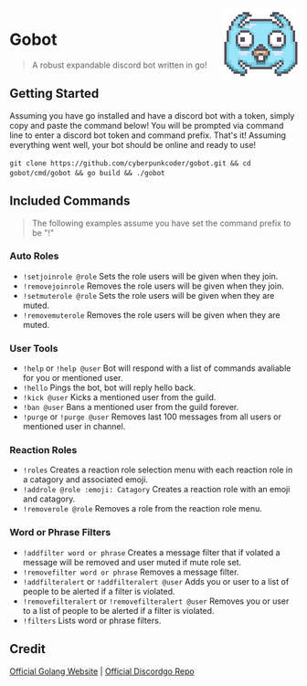 <img src="assets/discordgo.png" align="right" />

# Gobot
> A robust expandable discord bot written in go!

## Getting Started
Assuming you have go installed and have a discord bot with a token, simply copy and paste the command below!
You will be prompted via command line to enter a discord bot token and command prefix.
That's it! Assuming everything went well, your bot should be online and ready to use!

```git clone https://github.com/cyberpunkcoder/gobot.git && cd gobot/cmd/gobot && go build && ./gobot```
## Included Commands
> The following examples assume you have set the command prefix to be "!"
### Auto Roles
- ```!setjoinrole @role``` Sets the role users will be given when they join.
- ```!removejoinrole``` Removes the role users will be given when they join.
- ```!setmuterole @role``` Sets the role users will be given when they are muted.
- ```!removemuterole``` Removes the role users will be given when they are muted.

### User Tools
- ```!help``` or ```!help @user``` Bot will respond with a list of commands avaliable for you or mentioned user.
- ```!hello``` Pings the bot, bot will reply hello back.
- ```!kick @user``` Kicks a mentioned user from the guild.
- ```!ban @user``` Bans a mentioned user from the guild forever.
- ```!purge``` or ```!purge @user``` Removes last 100 messages from all users or mentioned user in channel.

### Reaction Roles
- ```!roles``` Creates a reaction role selection menu with each reaction role in a catagory and associated emoji.
- ```!addrole @role :emoji: Catagory``` Creates a reaction role with an emoji and catagory.
- ```!removerole @role``` Removes a role from the reaction role menu.

### Word or Phrase Filters
- ```!addfilter word or phrase``` Creates a message filter that if volated a message will be removed and user muted if mute role set.
- ```!removefilter word or phrase``` Removes a message filter.
- ```!addfilteralert``` or ```!addfilteralert @user``` Adds you or user to a list of people to be alerted if a filter is violated.
- ```!removefilteralert``` or ```!removefilteralert @user``` Removes you or user to a list of people to be alerted if a filter is violated.
- ```!filters``` Lists word or phrase filters.

## Credit
[Official Golang Website](https://golang.org/ "golang.org") | 
[Official Discordgo Repo](https://github.com/bwmarrin/discordgo "github.com/bwmarrin/discordgo")
